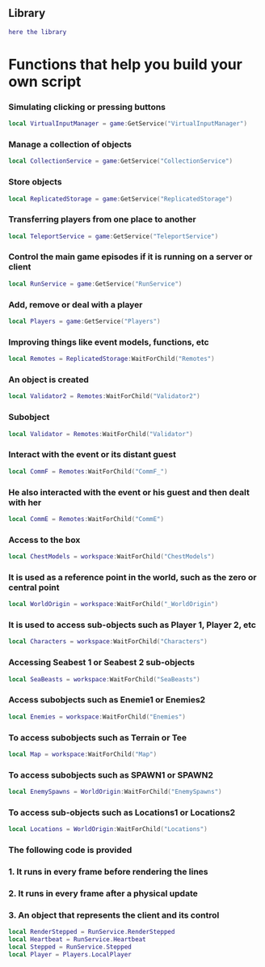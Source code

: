 ## Library 

```lua
here the library 
```
# Functions that help you build your own script

### Simulating clicking or pressing buttons

```lua
local VirtualInputManager = game:GetService("VirtualInputManager")
```

### Manage a collection of objects

```lua
local CollectionService = game:GetService("CollectionService")
```

### Store objects

```lua
local ReplicatedStorage = game:GetService("ReplicatedStorage")
```

### Transferring players from one place to another

```lua
local TeleportService = game:GetService("TeleportService")
```

### Control the main game episodes if it is running on a server or client

```lua
local RunService = game:GetService("RunService")
```
### Add, remove or deal with a player

```lua
local Players = game:GetService("Players")
```

### Improving things like event models, functions, etc

```lua
local Remotes = ReplicatedStorage:WaitForChild("Remotes")
```

### An object is created

```lua
local Validator2 = Remotes:WaitForChild("Validator2")
```

### Subobject

```lua
local Validator = Remotes:WaitForChild("Validator")
```

### Interact with the event or its distant guest

```lua
local CommF = Remotes:WaitForChild("CommF_")
```

### He also interacted with the event or his guest and then dealt with her

```lua
local CommE = Remotes:WaitForChild("CommE")
```

### Access to the box

```lua
local ChestModels = workspace:WaitForChild("ChestModels")
```

### It is used as a reference point in the world, such as the zero or central point

```lua
local WorldOrigin = workspace:WaitForChild("_WorldOrigin")
```

### It is used to access sub-objects such as Player 1, Player 2, etc

```lua
local Characters = workspace:WaitForChild("Characters")
```

### Accessing Seabest 1 or Seabest 2 sub-objects

```lua
local SeaBeasts = workspace:WaitForChild("SeaBeasts")
```

### Access subobjects such as Enemie1 or Enemies2

```lua
local Enemies = workspace:WaitForChild("Enemies")
```

### To access subobjects such as Terrain or Tee

```lua
local Map = workspace:WaitForChild("Map")
```

### To access subobjects such as SPAWN1 or SPAWN2

```lua
local EnemySpawns = WorldOrigin:WaitForChild("EnemySpawns")
```

### To access sub-objects such as Locations1 or Locations2

```lua
local Locations = WorldOrigin:WaitForChild("Locations")
```
### The following code is provided 
### 1. It runs in every frame before rendering the lines
### 2. It runs in every frame after a physical update 
### 3. An object that represents the client and its control

```lua
local RenderStepped = RunService.RenderStepped
local Heartbeat = RunService.Heartbeat
local Stepped = RunService.Stepped
local Player = Players.LocalPlayer
```
